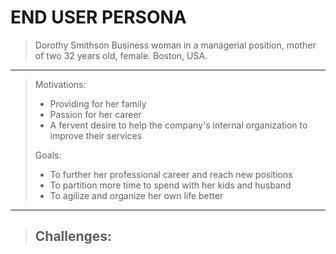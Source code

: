 # END USER PERSONA

> Dorothy Smithson
> Business woman in a managerial position, mother of two
> 32 years old, female. Boston, USA.

----------------------------------------------------------------------------------------------------------------------------

> Motivations:
> - Providing for her family
> - Passion for her career
> - A fervent desire to help the company's internal organization to improve their services
>
> Goals:
> - To further her professional career and reach new positions
> - To partition more time to spend with her kids and husband
> - To agilize and organize her own life better

----------------------------------------------------------------------------------------------------------------------------

> Challenges:
> - 

